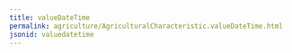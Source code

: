 ```yaml
---
title: valueDateTime
permalink: agriculture/AgriculturalCharacteristic.valueDateTime.html
jsonid: valuedatetime
---
```

